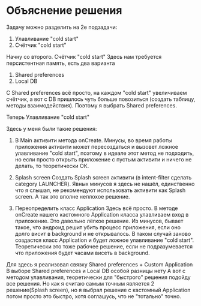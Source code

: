 # Объяснение решения

Задачу можно разделить на 2е подзадачи:

1. Улавливание "cold start"
2. Счётчик "cold start"

Начну со второго. Счётчик "cold start"
Здесь нам требуется персистентная память, есть два варианта  
1. Shared preferences
2. Local DB

C Shared preferences всё просто, на каждом "cold start" увеличиваем счётчик, а вот с DB пришлось чуть 
больше повозиться (создать таблицу, методы взаимодействия). Поэтому я выбрать Shared preferences.

Теперь Улавливание "cold start"

Здесь у меня были такие решения:
1. В Main активити метода onCreate. 
Минусы, во время работы приложения активити может пересоздаться и вызовет ложное улавливание "cold start", 
поэтому в идеале этот метод не подходить, но если просто открыть приложение с пустым активити и ничего не делать, то теоретически ОК.

2. Splash screen
Создать Splash screen активити (в intent-filter сделать category LAUNCHER).
Явных минусов я здесь не нашёл, единственно что я слышал, не рекомендуют использовать активити как Splash screen.
А так это вполне неплохое решение.

3. Переопределить класс Application
Здесь всё просто. В методе onCreate нашего кастомного Application класса улавливаем вход в приложение.
Это давольно лёгкое решение. Из минусов, бывает такое, что андроид решит убить процесс приложения, если оно долго висит в background и не открывалось.
В таком случай заново создастся класс Application и будет ложное улавливание "cold start". 
Теоретически это тоже рабочее решение, если не подразумевается что приложения будет часами висеть в background.

Для здесь я реализовал связку Shared preferences + Custom Application
В выборе Shared preferences и Local DB особой разницы нету
А вот с методом улавливания, теоретически для "быстрого" решения подойду все решения. 
Но как я считаю самым точным является 2 решение(Splash screen), но я выбрал решение с 
кастомный Application потом просто это быстро, хотя соглашусь, что не "тотально" точно.


